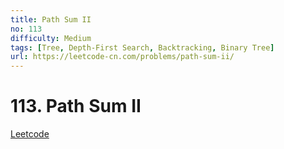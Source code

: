 ```yaml
---
title: Path Sum II
no: 113
difficulty: Medium
tags: [Tree, Depth-First Search, Backtracking, Binary Tree]
url: https://leetcode-cn.com/problems/path-sum-ii/
---
```


# 113. Path Sum II

[Leetcode](https://leetcode-cn.com/problems/path-sum-ii/)

